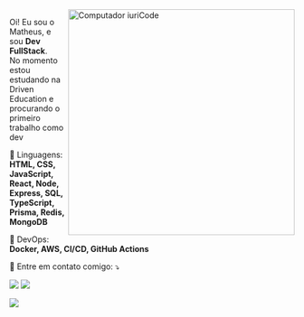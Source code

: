 <img src="https://i.pinimg.com/originals/4f/05/95/4f0595b0e1421428a053ff7aea868424.gif" min-width="400px" max-width="400px" width="400px" align="right" alt="Computador iuriCode">

<p align="left"> 
  Oi! Eu sou o Matheus, e sou <strong>Dev FullStack</strong>.<br>
  No momento estou estudando na Driven Education e procurando o primeiro trabalho como dev
</p>

<p align="left">
  🦄 Linguagens: <strong>HTML, CSS, JavaScript, React, Node, Express, SQL, TypeScript, Prisma, Redis, MongoDB</strong>
</p>

<p align="left">
  💼 DevOps: <strong>Docker, AWS, CI/CD, GitHub Actions</strong>
</p>

<p align="left">
  💌 Entre em contato comigo: ⤵️
</p>

<p align="left">
  <a href="mailto:matheus.mazetti.22@gmail.com" alt="Gmail">
  <img src="https://img.shields.io/badge/-Gmail-FF0000?style=flat-square&labelColor=FF0000&logo=gmail&logoColor=white&link="mailto:matheus.mazetti.22@gmail.com" /></a>

  <a href="https://www.linkedin.com/in/matheusmazetti/" alt="Linkedin">
  <img src="https://img.shields.io/badge/-Linkedin-0e76a8?style=flat-square&logo=Linkedin&logoColor=white&link="https://www.linkedin.com/in/matheusmazetti/" /></a>

</p>  

<img align='center' src="https://github-readme-stats.vercel.app/api?username=matheusmazetti&show_icons=true&title_color=783c00&text_color=af552e&icon_color=783c00&bg_color=f8efd4&cache_seconds=2300">

